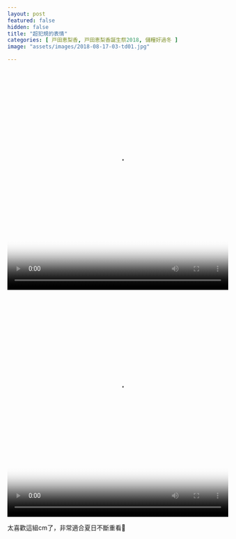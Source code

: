 ```yaml
---
layout: post
featured: false
hidden: false
title: "超犯規的表情"
categories: [ 戸田恵梨香, 戸田恵梨香誕生祭2018, 儲糧好過冬 ]
image: "assets/images/2018-08-17-03-td01.jpg"

---
```

<video controls="controls" src="{{ site.baseurl }}/assets/images/2018-08-17-03-td01.mp4" poster="{{ site.baseurl }}/assets/images/2018-08-17-03-td01.jpg" loop="loop" width="500" height="500"></video>

<video controls="controls" src="{{ site.baseurl }}/assets/images/2018-08-17-03-td02.mp4" poster="{{ site.baseurl }}/assets/images/2018-08-17-03-td02.jpg" loop="loop" width="500" height="500"></video>

太喜歡這組cm了，非常適合夏日不斷重看🤣
